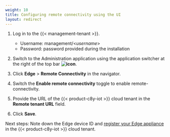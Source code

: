 ```yaml
---
weight: 10
title: Configuring remote connectivity using the UI
layout: redirect
---
```


1. Log in to the {{< management-tenant >}}.

	- Username: management/<*username*>
	- Password: password provided during the installation

2. Switch to the Administration application using the application switcher at the right of the top bar **<img class="Default" src="/images/icons/switcher-icon.png" alt="icon" style="display: inline; float: none">**.

3. Click **Edge** > **Remote Connectivity** in the navigator.

4. Switch the **Enable remote connectivity** toggle to enable remote-connectivity.

5. Provide the URL of the {{< product-c8y-iot >}} cloud tenant in the **Remote tenant URL** field.

6. Click **Save**.

Next steps: Note down the Edge device ID and [register your Edge appliance](/edge/remote-connectivity/#registering-the-edge-appliance-in-the-cumulocity-iot-tenant) in the {{< product-c8y-iot >}} cloud tenant.
